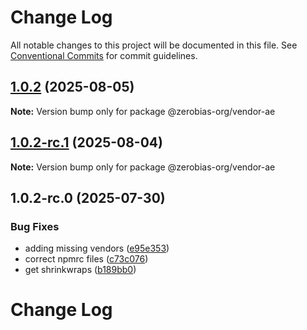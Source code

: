 # Change Log

All notable changes to this project will be documented in this file.
See [Conventional Commits](https://conventionalcommits.org) for commit guidelines.

## [1.0.2](https://github.com/zerobias-org/vendor/compare/@zerobias-org/vendor-ae@1.0.2-rc.1...@zerobias-org/vendor-ae@1.0.2) (2025-08-05)

**Note:** Version bump only for package @zerobias-org/vendor-ae





## [1.0.2-rc.1](https://github.com/zerobias-org/vendor/compare/@zerobias-org/vendor-ae@1.0.2-rc.0...@zerobias-org/vendor-ae@1.0.2-rc.1) (2025-08-04)

**Note:** Version bump only for package @zerobias-org/vendor-ae





## 1.0.2-rc.0 (2025-07-30)


### Bug Fixes

* adding missing vendors ([e95e353](https://github.com/zerobias-org/vendor/commit/e95e35309a1812973f4536f535eee460edc5414c))
* correct npmrc files ([c73c076](https://github.com/zerobias-org/vendor/commit/c73c0761e1e567cc0c2f0f8179725016d11caf8c))
* get shrinkwraps ([b189bb0](https://github.com/zerobias-org/vendor/commit/b189bb0cf53ad66427530ccc0eab7824527942d3))





# Change Log
